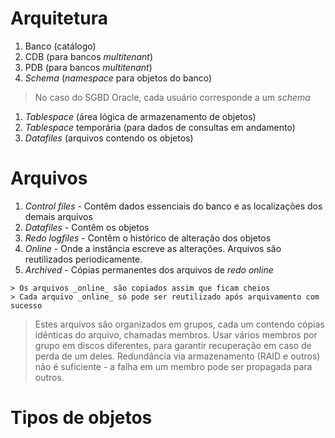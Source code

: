 # Arquitetura

1. Banco (catálogo)
  1. CDB (para bancos _multitenant_)
  1. PDB (para bancos _multitenant_)
1. _Schema_ (_namespace_ para objetos do banco)

  > No caso do SGBD Oracle, cada usuário corresponde a um _schema_

1. _Tablespace_ (área lógica de armazenamento de objetos)
  1. _Tablespace_ temporária (para dados de consultas em andamento)
1. _Datafiles_ (arquivos contendo os objetos)

# Arquivos

1. _Control files_ - Contêm dados essenciais do banco e as localizações dos demais arquivos
1. _Datafiles_ - Contêm os objetos
1. _Redo logfiles_ - Contêm o histórico de alteração dos objetos
  1. _Online_ - Onde a instância escreve as alterações. Arquivos são reutilizados periodicamente.
  1. _Archived_ - Cópias permanentes dos arquivos de _redo online_

    > Os arquivos _online_ são copiados assim que ficam cheios  
    > Cada arquivo _online_ só pode ser reutilizado após arquivamento com sucesso

> Estes arquivos são organizados em grupos, cada um contendo cópias idênticas do arquivo, chamadas membros. Usar vários membros por grupo em discos diferentes, para garantir recuperação em caso de perda de um deles. Redundância via armazenamento (RAID e outros) não é suficiente - a falha em um membro pode ser propagada para outros.

# Tipos de objetos
